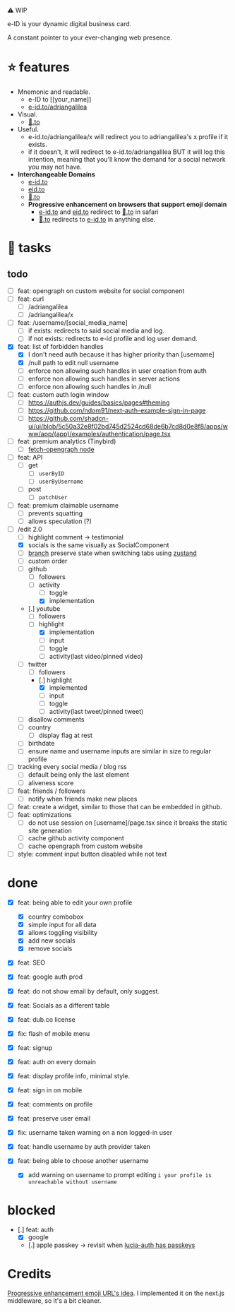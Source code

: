 ⚠️ WIP

e-ID is your dynamic digital business card.

A constant pointer to your ever-changing web presence.

# ⭐ features

- Mnemonic and readable.
  - e-ID to [[your_name]]
  - [e-id.to/adriangalilea](https://e-id.to/adriangalilea)
- Visual.
  - [👤️️.to](https://👤️️.to)
- Useful.
  - e-id.to/adriangalilea/x will redirect you to adriangalilea's x profile if it exists.
  - if it doesn't, it will redirect to e-id.to/adriangalilea BUT it will log this intention, meaning that you'll know the demand for a social network you may not have.
- **Interchangeable Domains**
  - [e-id.to](https://e-id.to)
  - [eid.to](https://eid.to)
  - [👤️️.to](https://👤️️.to)
  - **Progressive enhancement on browsers that support emoji domain**
    - [e-id.to](https://e-id.to) and [eid.to](https://eid.to) redirect to [👤️️.to](https://👤️️.to) in safari
    - [👤️️.to](https://👤️️.to) redirects to [e-id.to](https://e-id.to) in anything else.

# 📝 tasks

## todo

- [ ] feat: opengraph on custom website for social component
- [ ] feat: curl
  - [ ] /adriangalilea
  - [ ] /adriangalilea/x
- [ ] feat: /username/[social_media_name]
  - [ ] if exists: redirects to said social media and log.
  - [ ] if not exists: redirects to e-id profile and log user demand.
- [x] feat: list of forbidden handles
  - [x] I don't need auth because it has higher priority than [username]
  - [x] /null path to edit null username
  - [ ] enforce non allowing such handles in user creation from auth
  - [ ] enforce non allowing such handles in server actions
  - [ ] enforce non allowing such handles in /null
- [ ] feat: custom auth login window
  - [ ] https://authjs.dev/guides/basics/pages#theming
  - [ ] https://github.com/ndom91/next-auth-example-sign-in-page
  - [ ] https://github.com/shadcn-ui/ui/blob/5c50a32e8f02bd745d2524cd68de6b7cd8d0e8f8/apps/www/app/(app)/examples/authentication/page.tsx
- [ ] feat: premium analytics (Tinybird)
  - [ ] [fetch-opengraph node](https://github.com/purphoros/fetch-opengraph)
- [ ] feat: API
  - [ ] get
    - [ ] `userByID`
    - [ ] `userByUsername`
  - [ ] post
    - [ ] `patchUser`
- [ ] feat: premium claimable username
  - [ ] prevents squatting
  - [ ] allows speculation (?)
- [ ] /edit 2.0
  - [ ] highlight comment -> testimonial
  - [x] socials is the same visually as SocialComponent
  - [ ] [branch](https://github.com/adriangalilea/e-id/tree/edit-tabs-preserve-state) preserve state when switching tabs using [zustand](https://github.com/pmndrs/zustand/blob/main/docs/guides/nextjs.md)
  - [ ] custom order
  - [ ] github
    - [ ] followers
    - [ ] activity
      - [ ] toggle
      - [x] implementation
  - [.] youtube
    - [ ] followers
    - [ ] highlight
      - [x] implementation
      - [ ] input
      - [ ] toggle
      - [ ] activity(last video/pinned video)
  - [ ] twitter
    - [ ] followers
    - [.] highlight
      - [x] implemented
      - [ ] input
      - [ ] toggle
      - [ ] activity(last tweet/pinned tweet)
  - [ ] disallow comments
  - [ ] country
    - [ ] display flag at rest
  - [ ] birthdate
  - [ ] ensure name and username inputs are similar in size to regular profile
- [ ] tracking every social media / blog rss
  - [ ] default being only the last element
  - [ ] aliveness score
- [ ] feat: friends / followers
  - [ ] notify when friends make new places
- [ ] feat: create a widget, similar to those that can be embedded in github.
- [ ] feat: optimizations
  - [ ] do not use session on [username]/page.tsx since it breaks the static site generation
  - [ ] cache github activity component
  - [ ] cache opengraph from custom website
- [ ] style: comment input button disabled while not text

# done

- [x] feat: being able to edit your own profile
  - [x] country combobox
  - [x] simple input for all data
  - [x] allows toggling visibility
  - [x] add new socials
  - [x] remove socials
- [x] feat: SEO
- [x] feat: google auth prod

- [x] feat: do not show email by default, only suggest.
- [x] feat: Socials as a different table
- [x] feat: dub.co license
- [x] fix: flash of mobile menu
- [x] feat: signup
- [x] feat: auth on every domain
- [x] feat: display profile info, minimal style.
- [x] feat: sign in on mobile
- [x] feat: comments on profile
- [x] feat: preserve user email
- [x] fix: username taken warning on a non logged-in user
- [x] feat: handle username by auth provider taken
- [x] feat: being able to choose another username
  - [x] add warning on username to prompt editing `i your profile is unreachable without username`

# blocked

- [.] feat: auth
  - [x] google
  - [.] apple passkey -> revisit when [lucia-auth has passkeys](https://lucia-auth.com/guides/passkeys)

# Credits

[Progressive enhancement emoji URL's idea](https://github.com/jonroig/emojiurlifier). I implemented it on the next.js middleware, so it's a bit cleaner.
